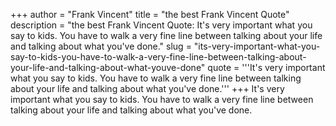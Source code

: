 +++
author = "Frank Vincent"
title = "the best Frank Vincent Quote"
description = "the best Frank Vincent Quote: It's very important what you say to kids. You have to walk a very fine line between talking about your life and talking about what you've done."
slug = "its-very-important-what-you-say-to-kids-you-have-to-walk-a-very-fine-line-between-talking-about-your-life-and-talking-about-what-youve-done"
quote = '''It's very important what you say to kids. You have to walk a very fine line between talking about your life and talking about what you've done.'''
+++
It's very important what you say to kids. You have to walk a very fine line between talking about your life and talking about what you've done.
